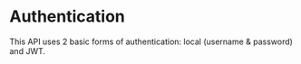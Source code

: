 # Authentication

This API uses 2 basic forms of authentication: local (username & password) and JWT.
